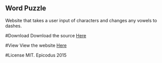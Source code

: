 ## Word Puzzle
Website that takes a user input of characters and changes any vowels to dashes.

#Download
Download the source [Here](https://github.com/Vawx/word_puzzle_sinatra)

#View
View the website [Here](https://secure-waters-7640.herokuapp.com/)

#License
MIT. Epicodus 2015
